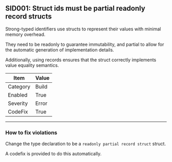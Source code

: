 ## SID001: Struct ids must be partial readonly record structs

Strong-typed identifiers use structs to represent their values with minimal 
memory overhead.

They need to be readonly to guarantee immutability, and partial to allow for 
the automatic generation of implementation details. 

Additionally, using records ensures that the struct correctly implements 
value equality semantics.

|Item|Value|
|-|-|
|Category|Build|
|Enabled|True|
|Severity|Error|
|CodeFix|True|
---

### How to fix violations

Change the type declaration to be a `readonly partial record struct` struct. 

A codefix is provided to do this automatically.